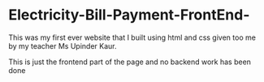 # Electricity-Bill-Payment-FrontEnd-

This was my first ever website that I built using html and css given too me by my teacher Ms Upinder Kaur.

This is just the frontend part of the page and no backend work has been done
